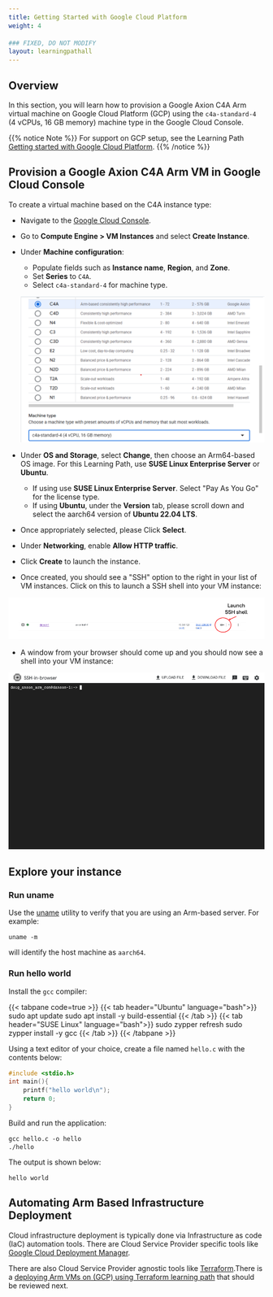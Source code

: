 ```yaml
---
title: Getting Started with Google Cloud Platform
weight: 4

### FIXED, DO NOT MODIFY
layout: learningpathall
---
```


## Overview

In this section, you will learn how to provision a Google Axion C4A Arm virtual machine on Google Cloud Platform (GCP) using the `c4a-standard-4` (4 vCPUs, 16 GB memory) machine type in the Google Cloud Console.  

{{% notice Note %}}
For support on GCP setup, see the Learning Path [Getting started with Google Cloud Platform](https://learn.arm.com/learning-paths/servers-and-cloud-computing/csp/google/).
{{% /notice %}}

## Provision a Google Axion C4A Arm VM in Google Cloud Console

To create a virtual machine based on the C4A instance type:
- Navigate to the [Google Cloud Console](https://console.cloud.google.com/).
- Go to **Compute Engine > VM Instances** and select **Create Instance**. 
- Under **Machine configuration**:
   - Populate fields such as **Instance name**, **Region**, and **Zone**.
   - Set **Series** to `C4A`.
   - Select `c4a-standard-4` for machine type.

   ![Create a Google Axion C4A Arm virtual machine in the Google Cloud Console with c4a-standard-4 selected alt-text#center](images/gcp-vm.png "Creating a Google Axion C4A Arm virtual machine in Google Cloud Console")


- Under **OS and Storage**, select **Change**, then choose an Arm64-based OS image. For this Learning Path, use **SUSE Linux Enterprise Server** or **Ubuntu**. 
   - If using use **SUSE Linux Enterprise Server**. Select "Pay As You Go" for the license type. 
   - If using **Ubuntu**, under the **Version** tab, please scroll down and select the aarch64 version of **Ubuntu 22.04 LTS**.
- Once appropriately selected, please Click **Select**. 
- Under **Networking**, enable **Allow HTTP traffic**.
- Click **Create** to launch the instance.
- Once created, you should see a "SSH" option to the right in your list of VM instances.  Click on this to launch a SSH shell into your VM instance:

![Invoke a SSH session via your browser alt-text#center](images/gcp-ssh.png "Invoke a SSH session into your running VM instance")

- A window from your browser should come up and you should now see a shell into your VM instance:

![Terminal Shell in your VM instance alt-text#center](images/gcp-shell.png "Terminal shell in your VM instance")

## Explore your instance

### Run uname

Use the [uname](https://en.wikipedia.org/wiki/Uname) utility to verify that you are using an Arm-based server. For example:

```console
uname -m
```
will identify the host machine as `aarch64`.

### Run hello world

Install the `gcc` compiler:

{{< tabpane code=true >}}
  {{< tab header="Ubuntu" language="bash">}}
sudo apt update
sudo apt install -y build-essential
  {{< /tab >}}
  {{< tab header="SUSE Linux" language="bash">}}
sudo zypper refresh
sudo zypper install -y gcc
  {{< /tab >}}
{{< /tabpane >}}

Using a text editor of your choice, create a file named `hello.c` with the contents below:

```C
#include <stdio.h>
int main(){
    printf("hello world\n");
    return 0;
}
```
Build and run the application:

```console
gcc hello.c -o hello
./hello
```

The output is shown below:

```output
hello world
```

## Automating Arm Based Infrastructure Deployment

Cloud infrastructure deployment is typically done via Infrastructure as code (IaC) automation tools. There are Cloud Service Provider specific tools like [Google Cloud Deployment Manager](https://cloud.google.com/deployment-manager/docs/).

There are also Cloud Service Provider agnostic tools like [Terraform](https://www.terraform.io/).There is a [deploying Arm VMs on (GCP) using Terraform learning path](/learning-paths/servers-and-cloud-computing/gcp) that should be reviewed next.